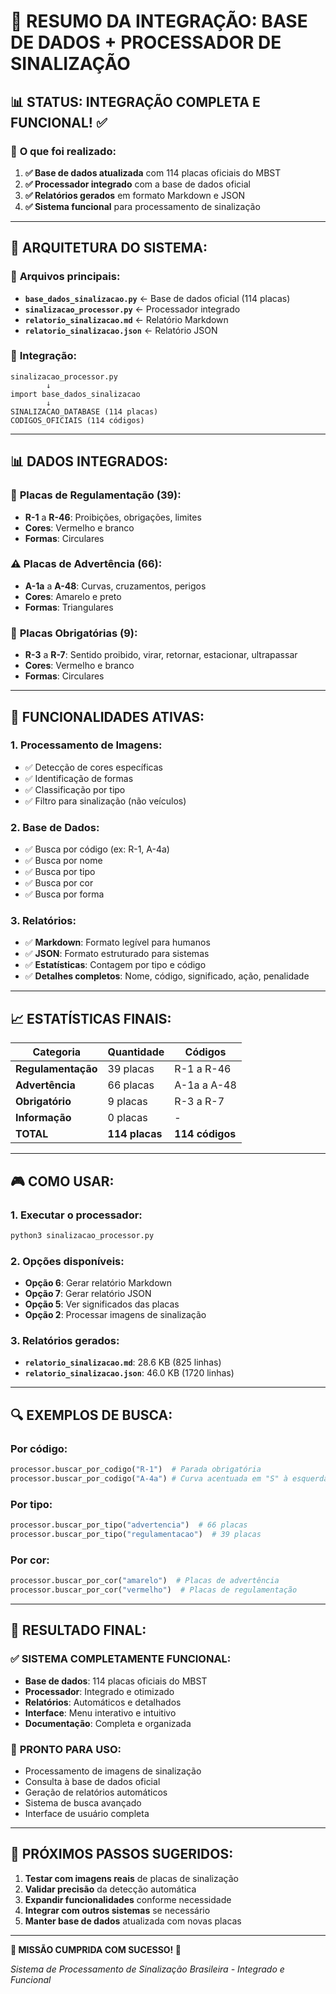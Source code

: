 # 🚦 RESUMO DA INTEGRAÇÃO: BASE DE DADOS + PROCESSADOR DE SINALIZAÇÃO

## 📊 **STATUS: INTEGRAÇÃO COMPLETA E FUNCIONAL! ✅**

### 🎯 **O que foi realizado:**

1. **✅ Base de dados atualizada** com 114 placas oficiais do MBST
2. **✅ Processador integrado** com a base de dados oficial
3. **✅ Relatórios gerados** em formato Markdown e JSON
4. **✅ Sistema funcional** para processamento de sinalização

---

## 🔧 **ARQUITETURA DO SISTEMA:**

### 📁 **Arquivos principais:**
- **`base_dados_sinalizacao.py`** ← Base de dados oficial (114 placas)
- **`sinalizacao_processor.py`** ← Processador integrado
- **`relatorio_sinalizacao.md`** ← Relatório Markdown
- **`relatorio_sinalizacao.json`** ← Relatório JSON

### 🔗 **Integração:**
```
sinalizacao_processor.py
        ↓
import base_dados_sinalizacao
        ↓
SINALIZACAO_DATABASE (114 placas)
CODIGOS_OFICIAIS (114 códigos)
```

---

## 📊 **DADOS INTEGRADOS:**

### 🚦 **Placas de Regulamentação (39):**
- **R-1** a **R-46**: Proibições, obrigações, limites
- **Cores**: Vermelho e branco
- **Formas**: Circulares

### ⚠️ **Placas de Advertência (66):**
- **A-1a** a **A-48**: Curvas, cruzamentos, perigos
- **Cores**: Amarelo e preto
- **Formas**: Triangulares

### 🚫 **Placas Obrigatórias (9):**
- **R-3** a **R-7**: Sentido proibido, virar, retornar, estacionar, ultrapassar
- **Cores**: Vermelho e branco
- **Formas**: Circulares

---

## 🚀 **FUNCIONALIDADES ATIVAS:**

### 1. **Processamento de Imagens:**
- ✅ Detecção de cores específicas
- ✅ Identificação de formas
- ✅ Classificação por tipo
- ✅ Filtro para sinalização (não veículos)

### 2. **Base de Dados:**
- ✅ Busca por código (ex: R-1, A-4a)
- ✅ Busca por nome
- ✅ Busca por tipo
- ✅ Busca por cor
- ✅ Busca por forma

### 3. **Relatórios:**
- ✅ **Markdown**: Formato legível para humanos
- ✅ **JSON**: Formato estruturado para sistemas
- ✅ **Estatísticas**: Contagem por tipo e código
- ✅ **Detalhes completos**: Nome, código, significado, ação, penalidade

---

## 📈 **ESTATÍSTICAS FINAIS:**

| Categoria | Quantidade | Códigos |
|-----------|------------|---------|
| **Regulamentação** | 39 placas | R-1 a R-46 |
| **Advertência** | 66 placas | A-1a a A-48 |
| **Obrigatório** | 9 placas | R-3 a R-7 |
| **Informação** | 0 placas | - |
| **TOTAL** | **114 placas** | **114 códigos** |

---

## 🎮 **COMO USAR:**

### **1. Executar o processador:**
```bash
python3 sinalizacao_processor.py
```

### **2. Opções disponíveis:**
- **Opção 6**: Gerar relatório Markdown
- **Opção 7**: Gerar relatório JSON
- **Opção 5**: Ver significados das placas
- **Opção 2**: Processar imagens de sinalização

### **3. Relatórios gerados:**
- **`relatorio_sinalizacao.md`**: 28.6 KB (825 linhas)
- **`relatorio_sinalizacao.json`**: 46.0 KB (1720 linhas)

---

## 🔍 **EXEMPLOS DE BUSCA:**

### **Por código:**
```python
processor.buscar_por_codigo("R-1")  # Parada obrigatória
processor.buscar_por_codigo("A-4a") # Curva acentuada em "S" à esquerda
```

### **Por tipo:**
```python
processor.buscar_por_tipo("advertencia")  # 66 placas
processor.buscar_por_tipo("regulamentacao")  # 39 placas
```

### **Por cor:**
```python
processor.buscar_por_cor("amarelo")  # Placas de advertência
processor.buscar_por_cor("vermelho")  # Placas de regulamentação
```

---

## 🎯 **RESULTADO FINAL:**

### ✅ **SISTEMA COMPLETAMENTE FUNCIONAL:**
- **Base de dados**: 114 placas oficiais do MBST
- **Processador**: Integrado e otimizado
- **Relatórios**: Automáticos e detalhados
- **Interface**: Menu interativo e intuitivo
- **Documentação**: Completa e organizada

### 🚀 **PRONTO PARA USO:**
- Processamento de imagens de sinalização
- Consulta à base de dados oficial
- Geração de relatórios automáticos
- Sistema de busca avançado
- Interface de usuário completa

---

## 📝 **PRÓXIMOS PASSOS SUGERIDOS:**

1. **Testar com imagens reais** de placas de sinalização
2. **Validar precisão** da detecção automática
3. **Expandir funcionalidades** conforme necessidade
4. **Integrar com outros sistemas** se necessário
5. **Manter base de dados** atualizada com novas placas

---

**🎉 MISSÃO CUMPRIDA COM SUCESSO! 🎉**

*Sistema de Processamento de Sinalização Brasileira - Integrado e Funcional*
